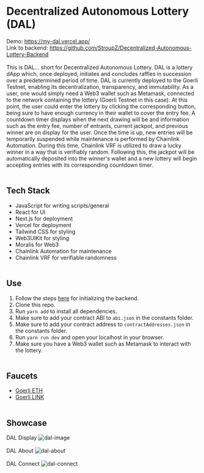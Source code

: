 # Decentralized Autonomous Lottery (DAL)
Demo: https://my-dal.vercel.app/
<br>
Link to backend: https://github.com/StroupZ/Decentralized-Autonomous-Lottery-Backend
<br><br>
This is DAL... short for Decentralized Autonomous Lottery. DAL is a lottery dApp which, once deployed, initiates and concludes raffles in succession over a predetermined period of time. DAL is currently deployed to the Goerli Testnet, enabling its decentralization, transparency, and immutability. As a user, one would simply need a Web3 wallet such as Metamask, connected to the network containing the lottery (Goerli Testnet in this case). At this point, the user could enter the lottery by clicking the corresponding button, being sure to have enough currency in their wallet to cover the entry fee. A countdown timer displays when the next drawing will be and information such as the entry fee, number of entrants, current jackpot, and previous winner are on display for the user. Once the time is up, new entries will be temporarily suspended while maintenance is performed by Chainlink Automation. During this time, Chainlink VRF is utilized to draw a lucky winner in a way that is verifiably random. Following this, the jackpot will be automatically deposited into the winner's wallet and a new lottery will begin accepting entries with its corresponding countdown timer.
<br><br>
## Tech Stack
- JavaScript for writing scripts/general
- React for UI
- Next.js for deployment
- Vercel for deployment
- Tailwind CSS for styling
- Web3UIKit for styling
- Moralis for Web3
- Chainlink Automation for maintenance
- Chainlink VRF for verifiable randomness
<br><br>
## Use
1. Follow the steps [here](https://github.com/StroupZ/Decentralized-Autonomous-Lottery-Backend) for initializing the backend.
2. Clone this repo.
3. Run `yarn add` to install all dependencies.
4. Make sure to add your contract ABI to `abi.json` in the constants folder.
5. Make sure to add your contract address to `contractAddresses.json` in the constants folder.
6. Run `yarn run dev` and open your localhost in your browser.
7. Make sure you have a Web3 wallet such as Metamask to interact with the lottery.
<br><br>
## Faucets
- [Goerli ETH](https://goerlifaucet.com/)
- [Goerli LINK](https://faucets.chain.link/goerli)
<br><br>
## Showcase
DAL Display
![dal-image](https://github.com/StroupZ/Decentralized-Autonomous-Lottery/assets/119818799/8b602685-970c-47ed-81ee-e4f96af6b76a)
<br><br>
DAL About
![dal-about](https://github.com/StroupZ/Decentralized-Autonomous-Lottery/assets/119818799/3b92dd4b-1aab-4b6f-ba35-fc032ee4e8d8)
<br><br>
DAL Connect
![dal-connect](https://github.com/StroupZ/Decentralized-Autonomous-Lottery/assets/119818799/b9ccadc2-6278-45c8-8fb6-caaa24aae3da)
